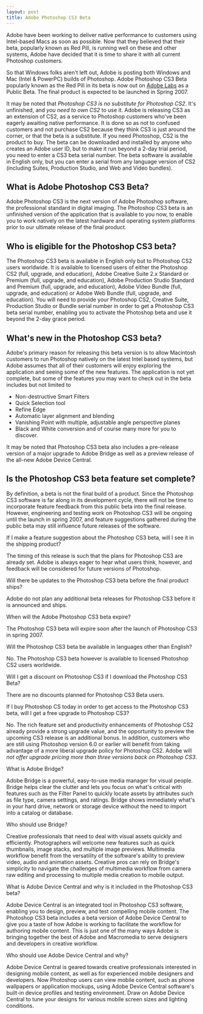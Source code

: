 ```yaml
---
layout: post
title: Adobe Photoshop CS3 Beta
---
```


Adobe have been working to deliver native performance to customers using Intel-based Macs as soon as possible. Now that they believed that their beta, popularly known as Red Pill, is running well on these and other systems, Adobe have decided that it is time to share it with all current Photoshop customers.

So that Windows folks aren't left out, Adobe is posting both Windows and Mac (Intel & PowerPC) builds of Photoshop. Adobe Photoshop CS3 Beta popularly known as the Red Pill in its beta is now out on [Adobe Labs](http://labs.adobe.com/) as a Public Beta. The final product is expected to be launched in Spring 2007.

It may be noted that *Photoshop CS3 is no substitute for Photoshop CS2*. It's unfinished, and *you need to own CS2* to use it. Adobe is releasing CS3 as an extension of CS2, as a service to Photoshop customers who've been eagerly awaiting native performance. It is done so as not to confused customers and not purchase CS2 because they think CS3 is just around the corner, or that the beta is a substitute. If you need Photoshop, CS2 is the product to buy. The beta can be downloaded and installed by anyone who creates an Adobe user ID, but to make it run beyond a 2-day trial period, you need to enter a CS3 beta serial number. The beta software is available in English only, but you can enter a serial from any language version of CS2 (including Suites, Production Studio, and Web and Video bundles).

## What is Adobe Photoshop CS3 Beta?

Adobe Photoshop CS3 is the next version of Adobe Photoshop software, the professional standard in digital imaging. The Photoshop CS3 beta is an unfinished version of the application that is available to you now, to enable you to work natively on the latest hardware and operating system platforms prior to our ultimate release of the final product. 

## Who is eligible for the Photoshop CS3 beta?

The Photoshop CS3 beta is available in English only but to Photoshop CS2 users worldwide. It is available to licensed users of either the Photoshop CS2 (full, upgrade, and education), Adobe Creative Suite 2.x Standard or Premium (full, upgrade, and education), Adobe Production Studio Standard and Premium (full, upgrade, and education), Adobe Video Bundle (full, upgrade, and education) or Adobe Web Bundle (full, upgrade, and education). You will need to provide your Photoshop CS2, Creative Suite, Production Studio or Bundle serial number in order to get a Photoshop CS3 beta serial number, enabling you to activate the Photoshop beta and use it beyond the 2-day grace period.

## What's new in the Photoshop CS3 beta?

Adobe's primary reason for releasing this beta version is to allow Macintosh customers to run Photoshop natively on the latest Intel based systems, but Adobe assumes that all of their customers will enjoy exploring the application and seeing some of the new features. The application is not yet complete, but some of the features you may want to check out in the beta includes but not limited to

- Non-destructive Smart Filters
- Quick Selection tool
- Refine Edge
- Automatic layer alignment and blending
- Vanishing Point with multiple, adjustable angle perspective planes
- Black and White conversion and of course many more for you to discover.

It may be noted that Photoshop CS3 beta also includes a pre-release version of a major upgrade to Adobe Bridge as well as a preview release of the all-new Adobe Device Central. 

## Is the Photoshop CS3 beta feature set complete?

By definition, a beta is not the final build of a product. Since the Photoshop CS3 software is far along in its development cycle, there will not be time to incorporate feature feedback from this public beta into the final release. However, engineering and testing work on Photoshop CS3 will be ongoing until the launch in spring 2007, and feature suggestions gathered during the public beta may still influence future releases of the software.

If I make a feature suggestion about the Photoshop CS3 beta, will I see it in the shipping product?

The timing of this release is such that the plans for Photoshop CS3 are already set. Adobe is always eager to hear what users think, however, and feedback will be considered for future versions of Photoshop.

Will there be updates to the Photoshop CS3 beta before the final product ships?

Adobe do not plan any additional beta releases for Photoshop CS3 before it is announced and ships.

When will the Adobe Photoshop CS3 beta expire?

The Photoshop CS3 beta will expire soon after the launch of Photoshop CS3 in spring 2007.

Will the Photoshop CS3 beta be available in languages other than English?

No. The Photoshop CS3 beta however is available to licensed Photoshop CS2 users worldwide.

Will I get a discount on Photoshop CS3 if I download the Photoshop CS3 Beta?

There are no discounts planned for Photoshop CS3 Beta users.

If I buy Photoshop CS today in order to get access to the Photoshop CS3 beta, will I get a free upgrade to Photoshop CS3?

No. The rich feature set and productivity enhancements of Photoshop CS2 already provide a strong upgrade value, and the opportunity to preview the upcoming CS3 release is an additional bonus. In addition, customers who are still using Photoshop version 6.0 or earlier will benefit from taking advantage of a more liberal upgrade policy for Photoshop CS2. Adobe will *not offer upgrade pricing more than three versions back on Photoshop CS3*.

What is Adobe Bridge?

Adobe Bridge is a powerful, easy-to-use media manager for visual people.  Bridge helps clear the clutter and lets you focus on what's critical with features such as the Filter Panel to quickly locate assets by attributes such as file type, camera settings, and ratings. Bridge shows immediately what's in your hard drive, network or storage device without the need to import into a catalog or database.

Who should use Bridge?

Creative professionals that need to deal with visual assets quickly and efficiently.  Photographers will welcome new features such as quick thumbnails, image stacks, and multiple image previews.  Multimedia workflow benefit from the versatility of the software's ability to preview video, audio and animation assets. Creative pros can rely on Bridge's simplicity to navigate the challenges of multimedia workflow from camera raw editing and processing to multiple media creation to mobile output.

What is Adobe Device Central and why is it included in the Photoshop CS3 beta?

Adobe Device Central is an integrated tool in Photoshop CS3 software, enabling you to design, preview, and test compelling mobile content. The Photoshop CS3 beta includes a beta version of Adobe Device Central to give you a taste of how Adobe is working to facilitate the workflow for authoring mobile content.  This is just one of the many ways Adobe is bringing together the best of Adobe and Macromedia to serve designers and developers in creative workflow. 

Who should use Adobe Device Central and why?

Adobe Device Central is geared towards creative professionals interested in designing mobile content, as well as for experienced mobile designers and developers.  Now Photoshop users can view mobile content, such as phone wallpapers or application mockups, using Adobe Device Central software's built-in device profiles and testing environment.  Draw on Adobe Device Central to tune your designs for various mobile screen sizes and lighting conditions.